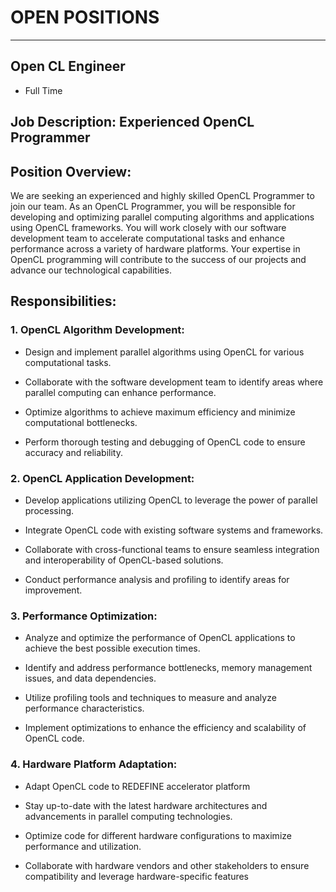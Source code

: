 # OPEN POSITIONS
---

## Open CL Engineer
 - Full Time
   
## Job Description: Experienced OpenCL Programmer

## Position Overview:

We are seeking an experienced and highly skilled OpenCL Programmer to join our team. As an OpenCL Programmer, you will be responsible for developing and optimizing parallel computing algorithms and applications using OpenCL frameworks. You will work closely with our software development team to accelerate computational tasks and enhance performance across a variety of hardware platforms. Your expertise in OpenCL programming will contribute to the success of our projects and advance our technological capabilities.

## Responsibilities:

### 1. OpenCL Algorithm Development:

- Design and implement parallel algorithms using OpenCL for various computational tasks.

- Collaborate with the software development team to identify areas where parallel computing can enhance performance.

- Optimize algorithms to achieve maximum efficiency and minimize computational bottlenecks.

- Perform thorough testing and debugging of OpenCL code to ensure accuracy and reliability.

### 2. OpenCL Application Development:

- Develop applications utilizing OpenCL to leverage the power of parallel processing.

- Integrate OpenCL code with existing software systems and frameworks.

- Collaborate with cross-functional teams to ensure seamless integration and interoperability of OpenCL-based solutions.

- Conduct performance analysis and profiling to identify areas for improvement.

### 3. Performance Optimization:

- Analyze and optimize the performance of OpenCL applications to achieve the best possible execution times.

- Identify and address performance bottlenecks, memory management issues, and data dependencies.

- Utilize profiling tools and techniques to measure and analyze performance characteristics.

- Implement optimizations to enhance the efficiency and scalability of OpenCL code.

### 4. Hardware Platform Adaptation:

- Adapt OpenCL code to REDEFINE accelerator platform

- Stay up-to-date with the latest hardware architectures and advancements in parallel computing technologies.

- Optimize code for different hardware configurations to maximize performance and utilization.

- Collaborate with hardware vendors and other stakeholders to ensure compatibility and leverage hardware-specific features

